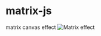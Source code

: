 # matrix-js
matrix canvas effect
<img src="https://github.com/iivnn/matrix-js/blob/master/sample.gif" title="Matrix effect sample" alt="Matrix effect">
